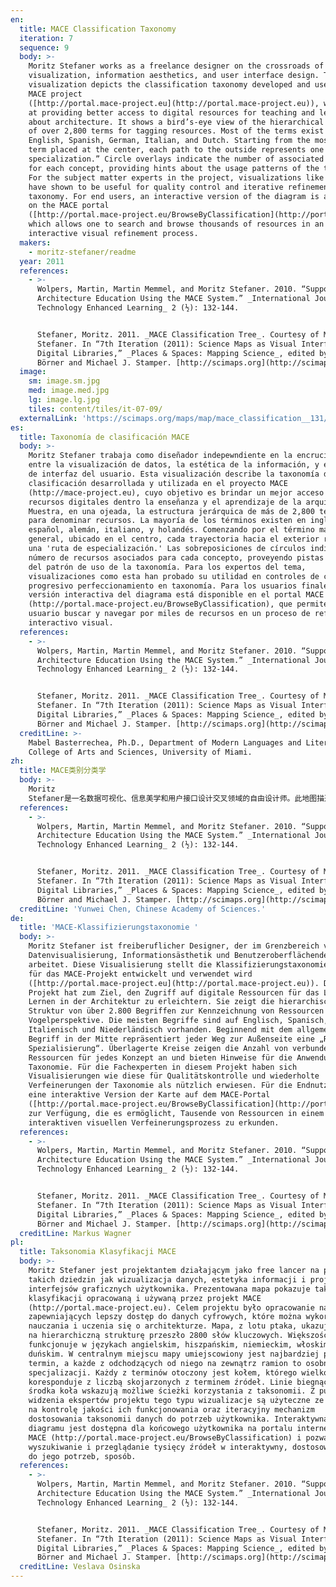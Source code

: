 ```yaml
---
en:
  title: MACE Classification Taxonomy
  iteration: 7
  sequence: 9
  body: >-
    Moritz Stefaner works as a freelance designer on the crossroads of data
    visualization, information aesthetics, and user interface design. This
    visualization depicts the classification taxonomy developed and used in the
    MACE project
    ([http://portal.mace-project.eu](http://portal.mace-project.eu)), which aims
    at providing better access to digital resources for teaching and learning
    about architecture. It shows a bird’s-eye view of the hierarchical structure
    of over 2,800 terms for tagging resources. Most of the terms exist in
    English, Spanish, German, Italian, and Dutch. Starting from the most general
    term placed at the center, each path to the outside represents one “route of
    specialization.” Circle overlays indicate the number of associated resources
    for each concept, providing hints about the usage patterns of the taxonomy.
    For the subject matter experts in the project, visualizations like these
    have shown to be useful for quality control and iterative refinements of the
    taxonomy. For end users, an interactive version of the diagram is available
    on the MACE portal
    ([http://portal.mace-project.eu/BrowseByClassification](http://portal.mace-project.eu/BrowseByClassification)),
    which allows one to search and browse thousands of resources in an
    interactive visual refinement process.
  makers:
    - moritz-stefaner/readme
  year: 2011
  references:
    - >-
      Wolpers, Martin, Martin Memmel, and Moritz Stefaner. 2010. “Supporting
      Architecture Education Using the MACE System.” _International Journal of
      Technology Enhanced Learning_ 2 (½): 132-144.


      Stefaner, Moritz. 2011. _MACE Classification Tree_. Courtesy of Moritz
      Stefaner. In “7th Iteration (2011): Science Maps as Visual Interfaces to
      Digital Libraries,” _Places & Spaces: Mapping Science_, edited by Katy
      Börner and Michael J. Stamper. [http://scimaps.org](http://scimaps.org).
  image:
    sm: image.sm.jpg
    med: image.med.jpg
    lg: image.lg.jpg
    tiles: content/tiles/it-07-09/
  externalLink: 'https://scimaps.org/maps/map/mace_classification__131/detail'
es:
  title: Taxonomía de clasificación MACE
  body: >-
    Moritz Stefaner trabaja como diseñador indepewndiente en la encrucijada
    entre la visualización de datos, la estética de la información, y el diseño
    de interfaz del usuario. Esta visualización describe la taxonomía de
    clasificación desarrollada y utilizada en el proyecto MACE
    (http://mace-project.eu), cuyo objetivo es brindar un mejor acceso a los
    recursos digitales dentro la enseñanza y el aprendizaje de la arquitectura.
    Muestra, en una ojeada, la estructura jerárquica de más de 2,800 términos
    para denominar recursos. La mayoría de los términos existen en inglés,
    español, alemán, italiano, y holandés. Comenzando por el término más
    general, ubicado en el centro, cada trayectoria hacia el exterior representa
    una 'ruta de especialización.' Las sobreposiciones de círculos indican el
    número de recursos asociados para cada concepto, proveyendo pistas acerca
    del patrón de uso de la taxonomía. Para los expertos del tema,
    visualizaciones como esta han probado su utilidad en controles de calidad y
    progresivo perfeccionamiento en taxonomía. Para los usuarios finales, una
    versión interactiva del diagrama está disponible en el portal MACE
    (http://portal.mace-project.eu/BrowseByClassification), que permite al
    usuario buscar y navegar por miles de recursos en un proceso de refinamiento
    interactivo visual.
  references:
    - >-
      Wolpers, Martin, Martin Memmel, and Moritz Stefaner. 2010. “Supporting
      Architecture Education Using the MACE System.” _International Journal of
      Technology Enhanced Learning_ 2 (½): 132-144.


      Stefaner, Moritz. 2011. _MACE Classification Tree_. Courtesy of Moritz
      Stefaner. In “7th Iteration (2011): Science Maps as Visual Interfaces to
      Digital Libraries,” _Places & Spaces: Mapping Science_, edited by Katy
      Börner and Michael J. Stamper. [http://scimaps.org](http://scimaps.org).
  creditLine: >-
    Mabel Basterrechea, Ph.D., Department of Modern Languages and Literatures,
    College of Arts and Sciences, University of Miami.
zh:
  title: MACE类别分类学
  body: >-
    Moritz
    Stefaner是一名数据可视化、信息美学和用户接口设计交叉领域的自由设计师。此地图描述了为MACE项目([http://mace-project.eu](http://mace-project.eu))开发和使用的分类系统。MACE项目旨在为教授和学习建筑提供更好的数字资源接口。地图以鸟瞰的方式展示了2800个标签资源的层级机构。这些标签条目主要以英语、西班牙语、德语、意大利语和荷兰语存在。从最普通的位于中间的条目开始，向外呈现的每条路径都代表了一条专业领域之路。圆形的覆盖区域表示的每个概念相关资源的数目，这也暗示了分类系统的使用模式。对项目中的主题内容专家而言，此地图对于分类系统的质量控制和迭代提升都是有用的。对于终端用户，图表的交互版本可以从MACE门户网站[http://portal.mace-project.eu/BrowseByClassification](http://portal.mace-project.eu/BrowseByClassification)上获得，此网站允许用户在可视化交互提升过程中检索和浏览上千种资源。
  references:
    - >-
      Wolpers, Martin, Martin Memmel, and Moritz Stefaner. 2010. “Supporting
      Architecture Education Using the MACE System.” _International Journal of
      Technology Enhanced Learning_ 2 (½): 132-144.


      Stefaner, Moritz. 2011. _MACE Classification Tree_. Courtesy of Moritz
      Stefaner. In “7th Iteration (2011): Science Maps as Visual Interfaces to
      Digital Libraries,” _Places & Spaces: Mapping Science_, edited by Katy
      Börner and Michael J. Stamper. [http://scimaps.org](http://scimaps.org).
  creditLine: 'Yunwei Chen, Chinese Academy of Sciences.'
de:
  title: 'MACE-Klassifizierungstaxonomie '
  body: >-
    Moritz Stefaner ist freiberuflicher Designer, der im Grenzbereich von
    Datenvisualisierung, Informationsästhetik und Benutzeroberflächendesign
    arbeitet. Diese Visualisierung stellt die Klassifizierungstaxonomie dar, die
    für das MACE-Projekt entwickelt und verwendet wird
    ([http://portal.mace-project.eu](http://portal.mace-project.eu)). Dieses
    Projekt hat zum Ziel, den Zugriff auf digitale Ressourcen für das Lehren und
    Lernen in der Architektur zu erleichtern. Sie zeigt die hierarchische
    Struktur von über 2.800 Begriffen zur Kennzeichnung von Ressourcen aus der
    Vogelperspektive. Die meisten Begriffe sind auf Englisch, Spanisch, Deutsch,
    Italienisch und Niederländisch vorhanden. Beginnend mit dem allgemeinsten
    Begriff in der Mitte repräsentiert jeder Weg zur Außenseite eine „Route der
    Spezialisierung“. Überlagerte Kreise zeigen die Anzahl von verbundenen
    Ressourcen für jedes Konzept an und bieten Hinweise für die Anwendung der
    Taxonomie. Für die Fachexperten in diesem Projekt haben sich
    Visualisierungen wie diese für Qualitätskontrolle und wiederholte
    Verfeinerungen der Taxonomie als nützlich erwiesen. Für die Endnutzer steht
    eine interaktive Version der Karte auf dem MACE-Portal
    ([http://portal.mace-project.eu/BrowseByClassification](http://portal.mace-project.eu/BrowseByClassification))
    zur Verfügung, die es ermöglicht, Tausende von Ressourcen in einem
    interaktiven visuellen Verfeinerungsprozess zu erkunden.
  references:
    - >-
      Wolpers, Martin, Martin Memmel, and Moritz Stefaner. 2010. “Supporting
      Architecture Education Using the MACE System.” _International Journal of
      Technology Enhanced Learning_ 2 (½): 132-144.


      Stefaner, Moritz. 2011. _MACE Classification Tree_. Courtesy of Moritz
      Stefaner. In “7th Iteration (2011): Science Maps as Visual Interfaces to
      Digital Libraries,” _Places & Spaces: Mapping Science_, edited by Katy
      Börner and Michael J. Stamper. [http://scimaps.org](http://scimaps.org).
  creditLine: Markus Wagner
pl:
  title: Taksonomia Klasyfikacji MACE
  body: >-
    Moritz Stefaner jest projektantem działającym jako free lancer na pograniczu
    takich dziedzin jak wizualizacja danych, estetyka informacji i projektowanie
    interfejsów graficznych użytkownika. Prezentowana mapa pokazuje taksonomię
    klasyfikacji opracowaną i używaną przez projekt MACE
    (http://portal.mace-project.eu). Celem projektu było opracowanie narzędzi
    zapewniających lepszy dostęp do danych cyfrowych, które można wykorzystać do
    nauczania i uczenia się o architekturze. Mapa, z lotu ptaka, ukazuje widok
    na hierarchiczną strukturę przeszło 2800 słów kluczowych. Większość z nich
    funkcjonuje w językach angielskim, hiszpańskim, niemieckim, włoskim i
    duńskim. W centralnym miejscu mapy umiejscowiony jest najbardziej podstawowy
    termin, a każde z odchodzących od niego na zewnątrz ramion to osobna ścieżka
    specjalizacji. Każdy z terminów otoczony jest kołem, którego wielkość
    koresponduje z liczbą skojarzonych z terminem źródeł. Linie biegnące ze
    środka koła wskazują możliwe ścieżki korzystania z taksonomii. Z punktu
    widzenia ekspertów projektu tego typu wizualizacje są użyteczne ze względu
    na kontrolę jakości ich funkcjonowania oraz iteracyjny mechanizm
    dostosowania taksonomii danych do potrzeb użytkownika. Interaktywna wersja
    diagramu jest dostępna dla końcowego użytkownika na portalu internetowym
    MACE (http://portal.mace-project.eu/BrowseByClassification) i pozwala mu na
    wyszukiwanie i przeglądanie tysięcy źródeł w interaktywny, dostosowujący się
    do jego potrzeb, sposób.
  references:
    - >-
      Wolpers, Martin, Martin Memmel, and Moritz Stefaner. 2010. “Supporting
      Architecture Education Using the MACE System.” _International Journal of
      Technology Enhanced Learning_ 2 (½): 132-144.


      Stefaner, Moritz. 2011. _MACE Classification Tree_. Courtesy of Moritz
      Stefaner. In “7th Iteration (2011): Science Maps as Visual Interfaces to
      Digital Libraries,” _Places & Spaces: Mapping Science_, edited by Katy
      Börner and Michael J. Stamper. [http://scimaps.org](http://scimaps.org).
  creditLine: Veslava Osinska
---
```

